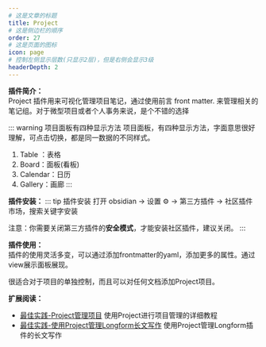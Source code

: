 ```yaml
---
# 这是文章的标题
title: Project
# 这是侧边栏的顺序
order: 27
# 这是页面的图标
icon: page
# 控制左侧显示层数(只显示2层)，但是右侧会显示3级
headerDepth: 2
---
```

**插件简介：**  
Project 插件用来可视化管理项目笔记，通过使用前言 front matter. 来管理相关的笔记组。对于微型项目或者个人事务来说，是个不错的选择

::: warning 项目面板有四种显示方法
项目面板，有四种显示方法，字面意思很好理解，可点击切换，都是同一数据的不同样式。
1. Table ：表格
2. Board：面板(看板)
3. Calendar：日历
4. Gallery：画廊
:::

**插件安装：**
::: tip 插件安装
打开 obsidian → 设置 ⚙️ → 第三方插件 → 社区插件市场，搜索关键字安装

注意：你需要关闭第三方插件的**安全模式**，才能安装社区插件，建议关闭。
:::

**插件使用：**  
插件的使用灵活多变，可以通过添加frontmatter的yaml，添加更多的属性。通过view展示面板展现。

很适合对于项目的单独控制，而且可以对任何文档添加Project项目。

**扩展阅读：**
- [最佳实践-Project管理项目](/zh/best-practices/Obsidian-Plugins-Project.md) 使用Project进行项目管理的详细教程
- [最佳实践-使用Project管理Longform长文写作](/zh/best-practices/obsidian-project-longform.md) 使用Project管理Longform插件的长文写作


